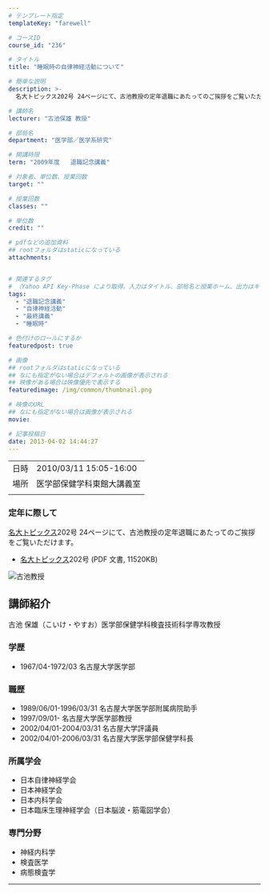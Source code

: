 ```yaml
---
# テンプレート指定
templateKey: "farewell"

# コースID
course_id: "236"

# タイトル
title: "睡眠時の自律神経活動について"

# 簡単な説明
description: >-
  名大トピックス202号 24ページにて、古池教授の定年退職にあたってのご挨拶をご覧いただけます。   * ....

# 講師名
lecturer: "古池保雄 教授"

# 部局名
department: "医学部／医学系研究"

# 開講時限
term: "2009年度	退職記念講義"

# 対象者、単位数、授業回数
target: ""

# 授業回数
classes: ""

# 単位数
credit: ""

# pdfなどの追加資料
## rootフォルダはstaticになっている
attachments:


# 関連するタグ
# （Yahoo API Key-Phase により取得。入力はタイトル、部局名と授業ホーム、出力はキーフレーズ（tags））
tags:
  - "退職記念講義"
  - "自律神経活動"
  - "最終講義"
  - "睡眠時"

# 色付けのロールにするか
featuredpost: true

# 画像
## rootフォルダはstaticになっている
## なにも指定がない場合はデフォルトの画像が表示される
## 映像がある場合は映像優先で表示する
featuredimage: /img/common/thumbnail.png

# 映像のURL
## なにも指定がない場合は画像が表示される
movie: 

# 記事投稿日
date: 2013-04-02 14:44:27
---
```


|   |   |
|---|---|
| 日時 | 2010/03/11  15:05-16:00 |
| 場所 | 医学部保健学科東館大講義室 |
|   |   |


### 定年に際して

<a href="http://www.nagoya-u.ac.jp/extra/topics/pdf/no202.pdf#page=24" target="_blank">[名大トピックス](http://www.nagoya-u.ac.jp/about-nu/public-relations/publication/topics-archive.html)202号 24ページ</a>にて、古池教授の定年退職にあたってのご挨拶をご覧いただけます。

* <a href="http://www.nagoya-u.ac.jp/topics/pdf/no202.pdf" target="_blank">[名大トピックス](http://www.nagoya-u.ac.jp/about-nu/public-relations/publication/topics-archive.html)202号</a> (PDF 文書, 11520KB)


![古池教授](https://ocw.nagoya-u.jp/files/236/s_koike.png) 

## 講師紹介

古池 保雄（こいけ・やすお）医学部保健学科検査技術科学専攻教授

### 学歴

* 1967/04-1972/03 名古屋大学医学部

### 職歴

* 1989/06/01-1996/03/31 名古屋大学医学部附属病院助手
* 1997/09/01- 名古屋大学医学部教授
* 2002/04/01-2004/03/31 名古屋大学評議員
* 2002/04/01-2006/03/31 名古屋大学医学部保健学科長

### 所属学会

* 日本自律神経学会
* 日本神経学会
* 日本内科学会
* 日本臨床生理神経学会（日本脳波・筋電図学会）

### 専門分野

* 神経内科学
* 検査医学
* 病態検査学



-----